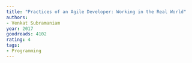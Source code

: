```yaml
---
title: "Practices of an Agile Developer: Working in the Real World"
authors:
- Venkat Subramaniam
year: 2017
goodreads: 4102
rating: 4
tags:
- Programming
---
```

